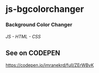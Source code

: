 # js-bgcolorchanger

### Background Color Changer 
###### JS - HTML - CSS


## See on CODEPEN
https://codepen.io/imranekrd/full/ZErWBvK
